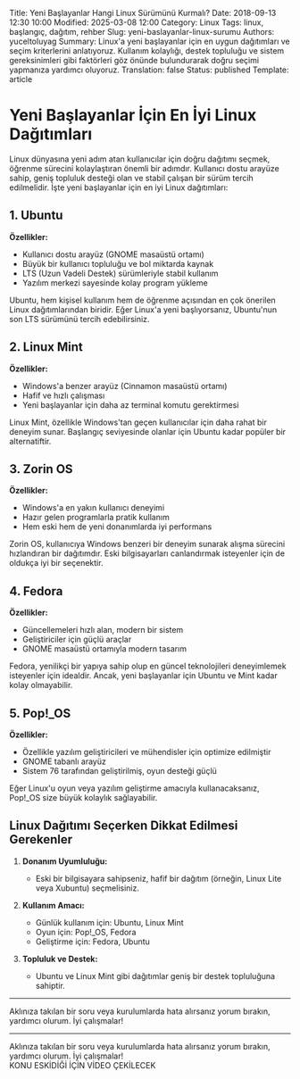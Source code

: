Title: Yeni Başlayanlar Hangi Linux Sürümünü Kurmalı?
Date: 2018-09-13 12:30 10:00
Modified: 2025-03-08 12:00
Category: Linux
Tags: linux, başlangıç, dağıtım, rehber
Slug: yeni-baslayanlar-linux-surumu
Authors: yuceltoluyag
Summary: Linux'a yeni başlayanlar için en uygun dağıtımları ve seçim kriterlerini anlatıyoruz. Kullanım kolaylığı, destek topluluğu ve sistem gereksinimleri gibi faktörleri göz önünde bulundurarak doğru seçimi yapmanıza yardımcı oluyoruz.
Translation: false
Status: published
Template: article

# Yeni Başlayanlar İçin En İyi Linux Dağıtımları

Linux dünyasına yeni adım atan kullanıcılar için doğru dağıtımı seçmek, öğrenme sürecini kolaylaştıran önemli bir adımdır. Kullanıcı dostu arayüze sahip, geniş topluluk desteği olan ve stabil çalışan bir sürüm tercih edilmelidir. İşte yeni başlayanlar için en iyi Linux dağıtımları:

## 1. Ubuntu

**Özellikler:**
- Kullanıcı dostu arayüz (GNOME masaüstü ortamı)
- Büyük bir kullanıcı topluluğu ve bol miktarda kaynak
- LTS (Uzun Vadeli Destek) sürümleriyle stabil kullanım
- Yazılım merkezi sayesinde kolay program yükleme

Ubuntu, hem kişisel kullanım hem de öğrenme açısından en çok önerilen Linux dağıtımlarından biridir. Eğer Linux'a yeni başlıyorsanız, Ubuntu'nun son LTS sürümünü tercih edebilirsiniz.

## 2. Linux Mint

**Özellikler:**
- Windows'a benzer arayüz (Cinnamon masaüstü ortamı)
- Hafif ve hızlı çalışması
- Yeni başlayanlar için daha az terminal komutu gerektirmesi

Linux Mint, özellikle Windows'tan geçen kullanıcılar için daha rahat bir deneyim sunar. Başlangıç seviyesinde olanlar için Ubuntu kadar popüler bir alternatiftir.

## 3. Zorin OS

**Özellikler:**
- Windows'a en yakın kullanıcı deneyimi
- Hazır gelen programlarla pratik kullanım
- Hem eski hem de yeni donanımlarda iyi performans

Zorin OS, kullanıcıya Windows benzeri bir deneyim sunarak alışma sürecini hızlandıran bir dağıtımdır. Eski bilgisayarları canlandırmak isteyenler için de oldukça iyi bir seçenektir.

## 4. Fedora

**Özellikler:**
- Güncellemeleri hızlı alan, modern bir sistem
- Geliştiriciler için güçlü araçlar
- GNOME masaüstü ortamıyla modern tasarım

Fedora, yenilikçi bir yapıya sahip olup en güncel teknolojileri deneyimlemek isteyenler için idealdir. Ancak, yeni başlayanlar için Ubuntu ve Mint kadar kolay olmayabilir.

## 5. Pop!_OS

**Özellikler:**
- Özellikle yazılım geliştiricileri ve mühendisler için optimize edilmiştir
- GNOME tabanlı arayüz
- Sistem 76 tarafından geliştirilmiş, oyun desteği güçlü

Eğer Linux'u oyun veya yazılım geliştirme amacıyla kullanacaksanız, Pop!_OS size büyük kolaylık sağlayabilir.

## Linux Dağıtımı Seçerken Dikkat Edilmesi Gerekenler

1. **Donanım Uyumluluğu:**
   - Eski bir bilgisayara sahipseniz, hafif bir dağıtım (örneğin, Linux Lite veya Xubuntu) seçmelisiniz.

2. **Kullanım Amacı:**
   - Günlük kullanım için: Ubuntu, Linux Mint
   - Oyun için: Pop!_OS, Fedora
   - Geliştirme için: Fedora, Ubuntu

3. **Topluluk ve Destek:**
   - Ubuntu ve Linux Mint gibi dağıtımlar geniş bir destek topluluğuna sahiptir.

---

Aklınıza takılan bir soru veya kurulumlarda hata alırsanız yorum bırakın, yardımcı olurum. İyi çalışmalar!


---

<div class="info-box warning">
Aklınıza takılan bir soru veya kurulumlarda hata alırsanız yorum bırakın, yardımcı olurum. İyi çalışmalar!
</div>

<div class="info-box error">
KONU ESKİDİĞİ İÇİN VİDEO ÇEKİLECEK
</div>
